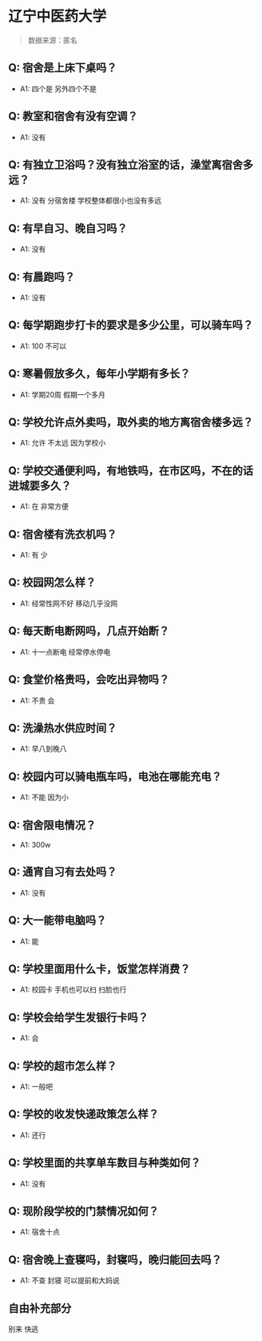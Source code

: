 # 辽宁中医药大学

> 数据来源：匿名

## Q: 宿舍是上床下桌吗？

- A1: 四个是 另外四个不是

## Q: 教室和宿舍有没有空调？

- A1: 没有

## Q: 有独立卫浴吗？没有独立浴室的话，澡堂离宿舍多远？

- A1: 没有 分宿舍楼 学校整体都很小也没有多远

## Q: 有早自习、晚自习吗？

- A1: 没有

## Q: 有晨跑吗？

- A1: 没有

## Q: 每学期跑步打卡的要求是多少公里，可以骑车吗？

- A1: 100 不可以

## Q: 寒暑假放多久，每年小学期有多长？

- A1: 学期20周  假期一个多月

## Q: 学校允许点外卖吗，取外卖的地方离宿舍楼多远？

- A1: 允许 不太远 因为学校小

## Q: 学校交通便利吗，有地铁吗，在市区吗，不在的话进城要多久？

- A1: 在 非常方便

## Q: 宿舍楼有洗衣机吗？

- A1: 有 少

## Q: 校园网怎么样？

- A1: 经常性网不好  移动几乎没网

## Q: 每天断电断网吗，几点开始断？

- A1: 十一点断电  经常停水停电

## Q: 食堂价格贵吗，会吃出异物吗？

- A1: 不贵 会

## Q: 洗澡热水供应时间？

- A1: 早八到晚八

## Q: 校园内可以骑电瓶车吗，电池在哪能充电？

- A1: 不能  因为小

## Q: 宿舍限电情况？

- A1: 300w

## Q: 通宵自习有去处吗？

- A1: 没有

## Q: 大一能带电脑吗？

- A1: 能

## Q: 学校里面用什么卡，饭堂怎样消费？

- A1: 校园卡 手机也可以扫  扫脸也行

## Q: 学校会给学生发银行卡吗？

- A1: 会

## Q: 学校的超市怎么样？

- A1: 一般吧

## Q: 学校的收发快递政策怎么样？

- A1: 还行

## Q: 学校里面的共享单车数目与种类如何？

- A1: 没有

## Q: 现阶段学校的门禁情况如何？

- A1: 宿舍十点

## Q: 宿舍晚上查寝吗，封寝吗，晚归能回去吗？

- A1: 不查 封寝 可以提前和大妈说

## 自由补充部分

别来 快逃
